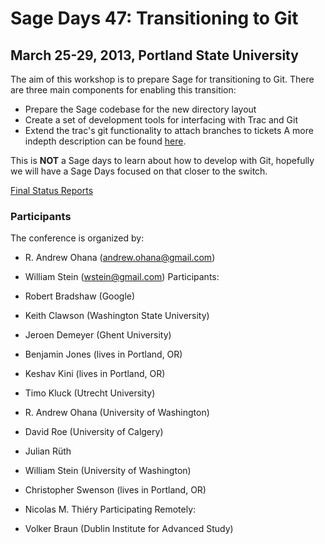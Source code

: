 

# Sage Days 47: Transitioning to Git


## March 25-29, 2013, Portland State University

The aim of this workshop is to prepare Sage for transitioning to Git. There are three main components for enabling this transition: 

* Prepare the Sage codebase for the new directory layout 
* Create a set of development tools for interfacing with Trac and Git 
* Extend the trac's git functionality to attach branches to tickets 
A more indepth description can be found <a href="/WorkflowSEP">here</a>. 

This is **NOT** a Sage days to learn about how to develop with Git, hopefully we will have a Sage Days focused on that closer to the switch. 

<a href="/sagedaysgit/status">Final Status Reports</a> 


### Participants

The conference is organized by: 

* R. Andrew Ohana (<a href="mailto:andrew.ohana@gmail.com">andrew.ohana@gmail.com</a>) 
* William Stein (<a href="mailto:wstein@gmail.com">wstein@gmail.com</a>) 
Participants: 

* Robert Bradshaw (Google) 
* Keith Clawson (Washington State University) 
* Jeroen Demeyer (Ghent University) 
* Benjamin Jones (lives in Portland, OR) 
* Keshav Kini (lives in Portland, OR) 
* Timo Kluck (Utrecht University) 
* R. Andrew Ohana (University of Washington) 
* David Roe (University of Calgery) 
* Julian Rüth 
* William Stein (University of Washington) 
* Christopher Swenson (lives in Portland, OR) 
* Nicolas M. Thiéry 
Participating Remotely: 

* Volker Braun (Dublin Institute for Advanced Study) 